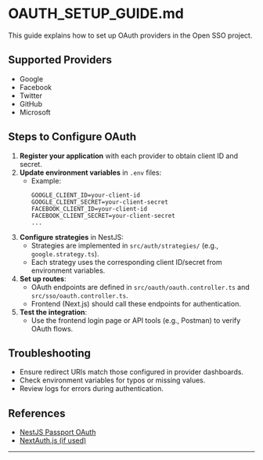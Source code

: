 # OAUTH_SETUP_GUIDE.md

This guide explains how to set up OAuth providers in the Open SSO project.

## Supported Providers

- Google
- Facebook
- Twitter
- GitHub
- Microsoft

## Steps to Configure OAuth

1. **Register your application** with each provider to obtain client ID and secret.
2. **Update environment variables** in `.env` files:
   - Example:
     ```
     GOOGLE_CLIENT_ID=your-client-id
     GOOGLE_CLIENT_SECRET=your-client-secret
     FACEBOOK_CLIENT_ID=your-client-id
     FACEBOOK_CLIENT_SECRET=your-client-secret
     ...
     ```
3. **Configure strategies** in NestJS:
   - Strategies are implemented in `src/auth/strategies/` (e.g., `google.strategy.ts`).
   - Each strategy uses the corresponding client ID/secret from environment variables.
4. **Set up routes**:
   - OAuth endpoints are defined in `src/oauth/oauth.controller.ts` and `src/sso/oauth.controller.ts`.
   - Frontend (Next.js) should call these endpoints for authentication.
5. **Test the integration**:
   - Use the frontend login page or API tools (e.g., Postman) to verify OAuth flows.

## Troubleshooting

- Ensure redirect URIs match those configured in provider dashboards.
- Check environment variables for typos or missing values.
- Review logs for errors during authentication.

## References

- [NestJS Passport OAuth](https://docs.nestjs.com/security/authentication)
- [NextAuth.js (if used)](https://next-auth.js.org/)

---
